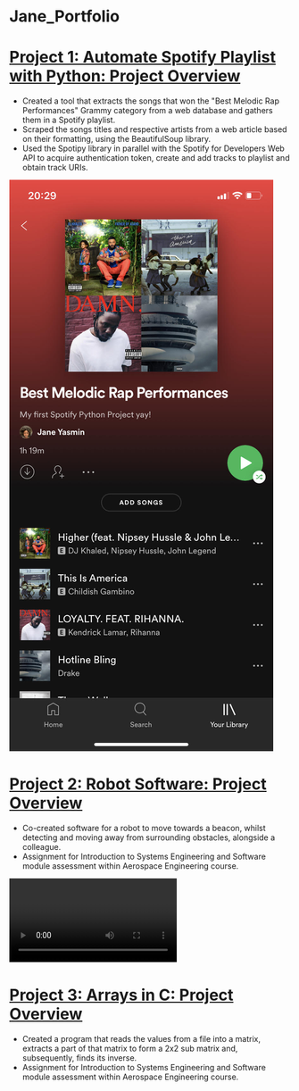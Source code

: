 # Jane_Portfolio

# [Project 1: Automate Spotify Playlist with Python: Project Overview](https://github.com/janeyasmin/Spotify-meets-Python-/blob/main/Spotify%20meets%20Python.py) 
* Created a tool that extracts the songs that won the "Best Melodic Rap Performances" Grammy category from a web database and gathers them in a Spotify playlist.
* Scraped the songs titles and respective artists from a web article based on their formatting, using the BeautifulSoup library.
* Used the Spotipy library in parallel with the Spotify for Developers Web API to acquire authentication token, create and add tracks to playlist and obtain track URIs.



![](images/spotify.jpg)

# [Project 2: Robot Software: Project Overview ](https://github.com/janeyasmin/C_Programming_University_Assignments/blob/main/Assignment_2.0%20(1).c) 
* Co-created software for a robot to move towards a beacon, whilst detecting and moving away from surrounding obstacles, alongside a colleague.
* Assignment for Introduction to Systems Engineering and Software module assessment within Aerospace Engineering course.




![](images/Robot%20Video%20.mp4)

# [Project 3: Arrays in C: Project Overview ](https://github.com/janeyasmin/C_Programming_University_Assignments/blob/main/Robot%20Software) 
* Created a program that reads the values from a file into a matrix, extracts a part of that matrix to form a 2x2 sub matrix and, subsequently, finds its inverse.
* Assignment for Introduction to Systems Engineering and Software module assessment within Aerospace Engineering course.

